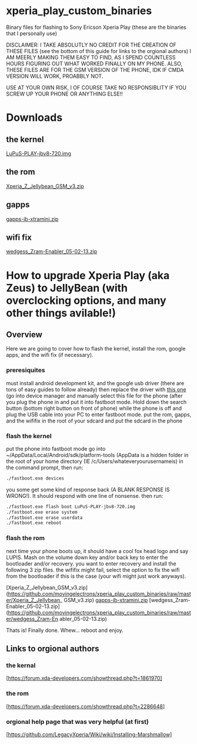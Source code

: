 # xperia_play_custom_binaries
Binary files for flashing to Sony Ericson Xperia Play (these are the binaries that I personally use)

DISCLAIMER: I TAKE ABSOLUTLY NO CREDIT FOR THE CREATION OF THESE FILES (see the bottom of this guide for links to the orgional authors) I AM MEERLY MAKING THEM EASY TO FIND, AS I SPEND COUNTLESS HOURS FIGURING OUT WHAT WORKED FINALLY ON MY PHONE. ALSO, THESE FILES ARE FOR THE GSM VERSION OF THE PHONE, IDK IF CMDA VERSION WILL WORK, PROABBLY NOT.

USE AT YOUR OWN RISK, I OF COURSE TAKE NO RESPONSIBLITY IF YOU SCREW UP YOUR PHONE OR ANYTHING ELSE!!

# Downloads
## the kernel
[LuPuS-PLAY-jbv8-720.img](https://github.com/movingelectrons/xperia_play_custom_binaries/raw/master/LuPuS-PLAY-jbv8-720.img)

## the rom
[Xperia_Z_Jellybean_GSM_v3.zip](https://github.com/movingelectrons/xperia_play_custom_binaries/raw/master/Xperia_Z_Jellybean_GSM_v3.zip)

## gapps
[gapps-jb-xtramini.zip](https://github.com/movingelectrons/xperia_play_custom_binaries/raw/master/gapps-jb-xtramini.zip)

## wifi fix
[wedgess_Zram-Enabler_05-02-13.zip](https://github.com/movingelectrons/xperia_play_custom_binaries/raw/master/wedgess_Zram-Enabler_05-02-13.zip)

# How to upgrade Xperia Play (aka Zeus) to JellyBean (with overclocking options, and many other things avilable!)

## Overview
Here we are going to cover how to flash the kernel, install the rom, google apps, and the wifi fix (if necessary).

### preresiquites
must install android development kit, and the google usb driver (there are tons of easy guides to follow already)
then replace the driver with [this one](https://github.com/movingelectrons/xperia_play_custom_binaries/raw/master/android_winusb.rar) (go into device manager and manually select this file for the phone (after you plug the phone in and put it into fastboot mode.  Hold down the search button (bottom right button on front of phone) while the phone is off and plug the USB cable into your PC to enter fastboot mode.
put the rom, gapps, and the wififix in the root of your sdcard and put the sdcard in the phone

### flash the kernel
put the phone into fastboot mode
go into ~/AppData/Local/Android/sdk/platform-tools (AppData is a hidden folder in the root of your home directory (IE /c/Users/whateveryourusernameis) in the command prompt, then run:

```bash
./fastboot.exe devices
```
you some get some kind of response back (A BLANK RESPONSE IS WRONG!).  It should respond with one line of nonsense.
then run:

```bash
./fastboot.exe flash boot LuPuS-PLAY-jbv8-720.img
./fastboot.exe erase system
./fastboot.exe erase userdata
./fastboot.exe reboot
```

### flash the rom
next time your phone boots up, it should have a cool fox head logo and say LUPIS.  Mash on the volume down key and/or back key to enter the bootloader and/or recovery.  you want to enter recovery and install the following 3 zip files.  the wififix might fail, select the option to fix the wifi from the bootloader if this is the case (your wifi might just work anyways).

[Xperia_Z_Jellybean_GSM_v3.zip](https://github.com/movingelectrons/xperia_play_custom_binaries/raw/master/Xperia_Z_Jellybean_    GSM_v3.zip)
[gapps-jb-xtramini.zip](https://github.com/movingelectrons/xperia_play_custom_binaries/raw/master/gapps-jb-xtramini.zip)
[wedgess_Zram-Enabler_05-02-13.zip](https://github.com/movingelectrons/xperia_play_custom_binaries/raw/master/wedgess_Zram-En    abler_05-02-13.zip)

Thats is!  Finally done.  Whew... reboot and enjoy.


## Links to orgional authors
### the kernal
[https://forum.xda-developers.com/showthread.php?t=1861970]
### the rom
[https://forum.xda-developers.com/showthread.php?t=2286648]
### orgional help page that was very helpful (at first)
[https://github.com/LegacyXperia/Wiki/wiki/Installing-Marshmallow]

